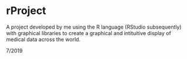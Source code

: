 # rProject
A project developed by me using the R language (RStudio subsequently) with graphical libraries to create a graphical and intituitive display of medical data across the world. 

7/2019
